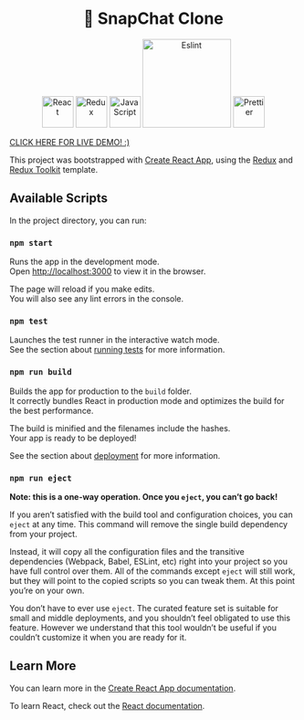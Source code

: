 <h1 align="center">👻 SnapChat Clone</h1>

<div align="center">
  <img src="https://cdn.worldvectorlogo.com/logos/react-1.svg" width="55" alt="React" />
  <img src="https://cdn.worldvectorlogo.com/logos/redux.svg" width="55" alt="Redux" />
  <img
    src="https://upload.wikimedia.org/wikipedia/commons/thumb/9/99/Unofficial_JavaScript_logo_2.svg/768px-Unofficial_JavaScript_logo_2.svg.png"
    width="55"
    alt="JavaScript"
  />
  <img src="https://miro.medium.com/max/1838/1*3AdbbRN3GoTbz72XqfO96g.png" width="155" alt="Eslint" />
  <img
    src="https://www.logolynx.com/images/logolynx/78/78d78e9dfeb3d38bf5c26419fb3c6b0f.png"
    width="55"
    alt="Prettier"
  />
  
</div>

[CLICK HERE FOR LIVE DEMO! :)](https://snapchat-ce14c.web.app/)

This project was bootstrapped with [Create React App](https://github.com/facebook/create-react-app), using the [Redux](https://redux.js.org/) and [Redux Toolkit](https://redux-toolkit.js.org/) template.

## Available Scripts

In the project directory, you can run:

### `npm start`

Runs the app in the development mode.<br />
Open [http://localhost:3000](http://localhost:3000) to view it in the browser.

The page will reload if you make edits.<br />
You will also see any lint errors in the console.

### `npm test`

Launches the test runner in the interactive watch mode.<br />
See the section about [running tests](https://facebook.github.io/create-react-app/docs/running-tests) for more information.

### `npm run build`

Builds the app for production to the `build` folder.<br />
It correctly bundles React in production mode and optimizes the build for the best performance.

The build is minified and the filenames include the hashes.<br />
Your app is ready to be deployed!

See the section about [deployment](https://facebook.github.io/create-react-app/docs/deployment) for more information.

### `npm run eject`

**Note: this is a one-way operation. Once you `eject`, you can’t go back!**

If you aren’t satisfied with the build tool and configuration choices, you can `eject` at any time. This command will remove the single build dependency from your project.

Instead, it will copy all the configuration files and the transitive dependencies (Webpack, Babel, ESLint, etc) right into your project so you have full control over them. All of the commands except `eject` will still work, but they will point to the copied scripts so you can tweak them. At this point you’re on your own.

You don’t have to ever use `eject`. The curated feature set is suitable for small and middle deployments, and you shouldn’t feel obligated to use this feature. However we understand that this tool wouldn’t be useful if you couldn’t customize it when you are ready for it.

## Learn More

You can learn more in the [Create React App documentation](https://facebook.github.io/create-react-app/docs/getting-started).

To learn React, check out the [React documentation](https://reactjs.org/).
